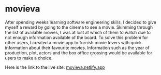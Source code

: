 # movieva

After spending weeks learning software engineering skills, I decided to give myself a reward by going to the cinema to see a movie. Skimming through the list of available movies, I was at lost at which of them to watch due to not enough information available of the board. To solve this problem for other users, I created a movie app to furnish movie lovers with quick information about their favourite movies. Information such as the year of production, plot, actors and the box office grossing would be available for users to make a choice.

Here is the link to the live site: [movieva.netlify.app](https://movieva.netlify.app/)
